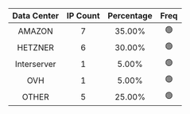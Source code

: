 | Data Center | IP Count | Percentage | Freq |
|:------------:|:--------:|:-----------:|:-----:|
| AMAZON | 7 | 35.00% | 🟢 |
| HETZNER | 6 | 30.00% | 🟢 |
| Interserver | 1 | 5.00% | 🟢 |
| OVH | 1 | 5.00% | 🟢 |
| OTHER | 5 | 25.00% | 🟢 |